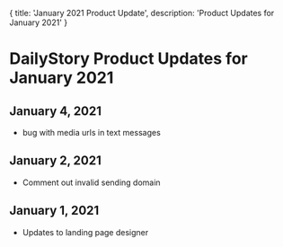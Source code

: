 {
	title: 'January 2021 Product Update',
	description: 'Product Updates for January 2021'
}
# DailyStory Product Updates for January 2021
## January 4, 2021
* bug with media urls in text messages

## January 2, 2021
* Comment out invalid sending domain

## January 1, 2021
* Updates to landing page designer
